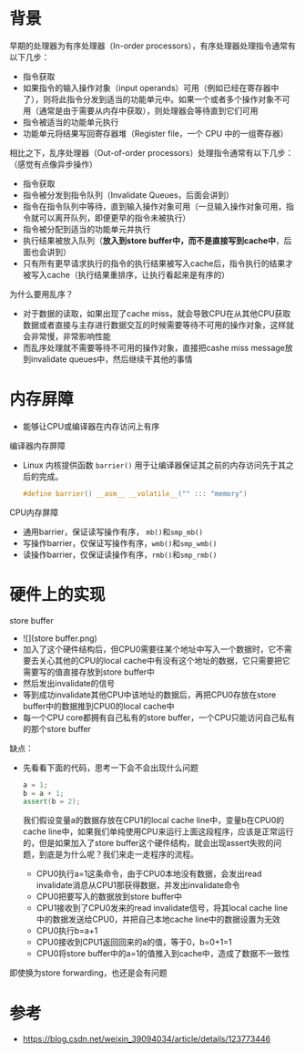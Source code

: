 # 背景

早期的处理器为有序处理器（In-order processors），有序处理器处理指令通常有以下几步：

- 指令获取
- 如果指令的输入操作对象（input operands）可用（例如已经在寄存器中了），则将此指令分发到适当的功能单元中。如果一个或者多个操作对象不可用（通常是由于需要从内存中获取），则处理器会等待直到它们可用
- 指令被适当的功能单元执行
- 功能单元将结果写回寄存器堆（Register file，一个 CPU 中的一组寄存器）



相比之下，乱序处理器（Out-of-order processors）处理指令通常有以下几步：（感觉有点像异步操作）

- 指令获取
- 指令被分发到指令队列（Invalidate Queues，后面会讲到）
- 指令在指令队列中等待，直到输入操作对象可用（一旦输入操作对象可用，指令就可以离开队列，即便更早的指令未被执行）
- 指令被分配到适当的功能单元并执行
- 执行结果被放入队列（**放入到store buffer中，而不是直接写到cache中**，后面也会讲到）
- 只有所有更早请求执行的指令的执行结果被写入cache后，指令执行的结果才被写入cache（执行结果重排序，让执行看起来是有序的）



为什么要用乱序？

- 对于数据的读取，如果出现了cache miss，就会导致CPU在从其他CPU获取数据或者直接与主存进行数据交互的时候需要等待不可用的操作对象，这样就会非常慢，非常影响性能
- 而乱序处理就不需要等待不可用的操作对象，直接把cashe miss message放到invalidate queues中，然后继续干其他的事情





# 内存屏障

- 能够让CPU或编译器在内存访问上有序



编译器内存屏障

- Linux 内核提供函数 `barrier()` 用于让编译器保证其之前的内存访问先于其之后的完成。

  ```c
  #define barrier() __asm__ __volatile__("" ::: "memory")
  ```



CPU内存屏障

- 通用barrier，保证读写操作有序， `mb()`和`smp_mb()`
- 写操作barrier，仅保证写操作有序，`wmb()`和`smp_wmb()`
- 读操作barrier，仅保证读操作有序，`rmb()`和`smp_rmb()`





# 硬件上的实现

store buffer

- ![](store buffer.png)
- 加入了这个硬件结构后，但CPU0需要往某个地址中写入一个数据时，它不需要去关心其他的CPU的local cache中有没有这个地址的数据，它只需要把它需要写的值直接存放到store buffer中
- 然后发出invalidate的信号
- 等到成功invalidate其他CPU中该地址的数据后，再把CPU0存放在store buffer中的数据推到CPU0的local cache中
- 每一个CPU core都拥有自己私有的store buffer，一个CPU只能访问自己私有的那个store buffer



缺点：

- 先看看下面的代码，思考一下会不会出现什么问题

  ```c++
  a = 1;
  b = a + 1;
  assert(b = 2);
  ```

  我们假设变量a的数据存放在CPU1的local cache line中，变量b在CPU0的cache line中，如果我们单纯使用CPU来运行上面这段程序，应该是正常运行的，但是如果加入了store buffer这个硬件结构，就会出现assert失败的问题，到底是为什么呢？我们来走一走程序的流程。

  - CPU0执行a=1这条命令，由于CPU0本地没有数据，会发出read invalidate消息从CPU1那获得数据，并发出invalidate命令
  - CPU0把要写入的数据放到store buffer中
  - CPU1接收到了CPU0发来的read invalidate信号，将其local cache line 中的数据发送给CPU0，并把自己本地cache line中的数据设置为无效
  - CPU0执行b=a+1
  - CPU0接收到CPU1返回回来的a的值，等于0，b=0+1=1
  - CPU0将store buffer中的a=1的值推入到cache中，造成了数据不一致性



即使换为store forwarding，也还是会有问题







# 参考

- https://blog.csdn.net/weixin_39094034/article/details/123773446